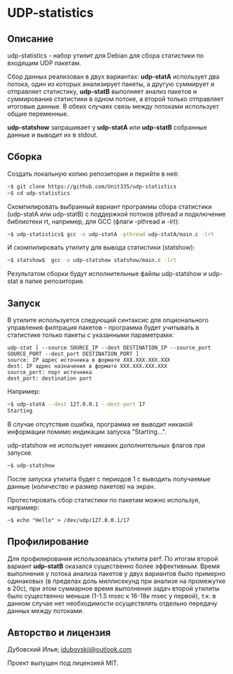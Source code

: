# UDP-statistics
## Описание

udp-statistics - набор утилит для Debian для сбора статистики по входящим UDP пакетам.

Сбор данных реализован в двух вариантах: **udp-statA** использует два потока, один из которых анализирует пакеты, а другую суммирует и отправляет статистику, **udp-statB** выполняет анализ пакетов и суммирование статистики в одном потоке, а второй только отправляет итоговые данные. В обеих случаях связь между потоками использует общие переменные.

**udp-statshow** запрашивает у **udp-statA** или **udp-statB** собранные данные и выводит их в stdout. 



## Сборка
Создать локальную копию репозитория и перейти в неё:
```sh
~$ git clone https://github.com/Unit335/udp-statistics
~$ cd udp-statistics
```
Скомпилировать выбранный вариант программы сбора статистики (udp-statA или udp-statB) с поддержкой потоков pthread и подключение библиотеки rt, например, для GCC (флаги -pthread и -lrt):
```sh
~$ udp-statistics$ gcc -o udp-statA -pthread udp-statA/main.c -lrt
```
И скомпилировать утилиту для вывода статистики (statshow):
```sh
~$ statshow$  gcc -o udp-statshow statshow/main.c -lrt
```
Результатом сборки будут исполнительные файлы udp-statshow и udp-stat в папке репозитория.

## Запуск
В утилите используется следующий синтаксис для опционального управления филтрация пакетов - программа будет учитывать в статистике только пакеты с указанными параметрами:
```
udp-stat [ --source SOURCE_IP --dest DESTINATION_IP --source_port SOURCE_PORT --dest_port DESTINATION_PORT ]
source: IP адрес источника в формате XXX.XXX.XXX.XXX
dest: IP адрес назначения в формате XXX.XXX.XXX.XXX 
source_port: порт источника
dest_port: destination port
```
Например:
```sh
~$ udp-statA --dest 127.0.0.1 --dest-port 17
Starting
```
В случае отсутствия ошибка, программа не выводит никакой информации помимо индикации запуска "Starting...".

udp-statshow не использует никаких дополнительных флагов при запуске.
```sh
~$ udp-statshow 
```
После запуска утилита будет с периодов 1 с выводить получаемые данные (количество и размер пакетов) на экран.

Протестировать сбор статистики по пакетам можно используя, например:
```
~$ echo "Hello" > /dev/udp/127.0.0.1/17
``` 

## Профилирование
Для профилирования использовалась утилита perf. По итогам второй вариант **udp-statB** оказался существенно более эффективным. Время выполнения у потока анализа пакетов у двух вариантов было примерно одинаковых (в пределах доль миллисекунд при анализе на промежутке в 20с), при этом суммарное время выполнения задач второй утилиты было существенно меньше (1-1.5 msec к 16-18к msec у первой), т.к. в данном случае нет необходимости осуществлять отдельно передачу данных между потоками. 

## Авторство и лицензия
Дубовский Илья; idubovskii@outlook.com

Проект выпущен под лицензией MIT.
